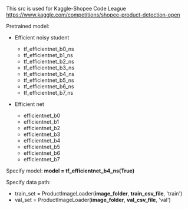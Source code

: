 This src is used for Kaggle-Shopee Code League https://www.kaggle.com/competitions/shopee-product-detection-open

Pretrained model:
- Efficient noisy student
    - tf_efficientnet_b0_ns
    - tf_efficientnet_b1_ns
    - tf_efficientnet_b2_ns
    - tf_efficientnet_b3_ns
    - tf_efficientnet_b4_ns
    - tf_efficientnet_b5_ns
    - tf_efficientnet_b6_ns
    - tf_efficientnet_b7_ns

- Efficient net
    - efficientnet_b0
    - efficientnet_b1
    - efficientnet_b2
    - efficientnet_b3
    - efficientnet_b4
    - efficientnet_b5
    - efficientnet_b6
    - efficientnet_b7

Specify model: __model = tf_efficientnet_b4_ns(True)__

Specify data path:
- train_set = ProductImageLoader(__image_folder__, __train_csv_file__, 'train')
- val_set = ProductImageLoader(__image_folder__, __val_csv_file__, 'val')
